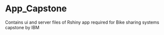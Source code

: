 # App_Capstone
Contains ui and server files of Rshiny app required for Bike sharing systems capstone by IBM

